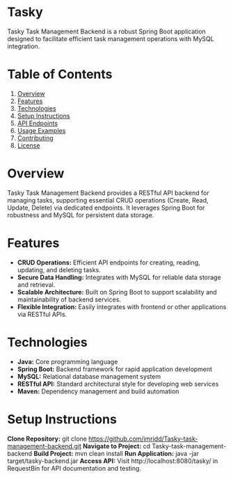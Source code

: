 # Tasky
   Tasky Task Management Backend is a robust Spring Boot application designed to facilitate efficient task management operations with MySQL integration.
# Table of Contents

1. [Overview](#overview)
2. [Features](#features)
3. [Technologies](#technologies)
4. [Setup Instructions](#setup-instructions)
5. [API Endpoints](#api-endpoints)
6. [Usage Examples](#usage-examples)
7. [Contributing](#contributing)
8. [License](#license)
# Overview
   Tasky Task Management Backend provides a RESTful API backend for managing tasks, supporting essential CRUD operations (Create, Read, Update, Delete) via dedicated endpoints. 
   It leverages Spring Boot for robustness and MySQL for persistent data storage.
# Features

- **CRUD Operations:** Efficient API endpoints for creating, reading, updating, and deleting tasks.
- **Secure Data Handling:** Integrates with MySQL for reliable data storage and retrieval.
- **Scalable Architecture:** Built on Spring Boot to support scalability and maintainability of backend services.
- **Flexible Integration:** Easily integrates with frontend or other applications via RESTful APIs.

# Technologies

 - **Java:** Core programming language
 - **Spring Boot:** Backend framework for rapid application development
 - **MySQL:** Relational database management system
 - **RESTful API:** Standard architectural style for developing web services
 - **Maven:** Dependency management and build automation
# Setup Instructions

  **Clone Repository:** git clone https://github.com/imridd/Tasky-task-management-backend.git
  **Navigate to Project:** cd Tasky-task-management-backend
  **Build Project:** mvn clean install
  **Run Application:** java -jar target/tasky-backend.jar
  **Access API:** Visit http://localhost:8080/tasky/ in RequestBin for API documentation and testing.


